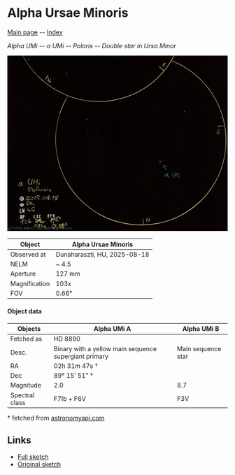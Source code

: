 # Alpha Ursae Minoris

[Main page](../index.md) -- [Index](../pages/obj_index.md)

_Alpha UMi_ -- _α UMi_ -- _Polaris_ -- _Double star in Ursa Minor_  

![Alpha Ursae Minoris](../img/alpha-umi-20250820.jpg)

Object | Alpha Ursae Minoris
-|-
Observed at | Dunaharaszti, HU, 2025-08-18
NELM | ~ 4.5
Aperture | 127 mm
Magnification | 103x
FOV | 0.66°


#### Object data

Objects | Alpha UMi A | Alpha UMi B
-|-|-
Fetched as | HD 8890 | 
Desc. | Binary with a yellow main sequence supergiant primary | Main sequence star
RA | 02h 31m 47s † | 
Dec | 89° 15' 51" † | 
Magnitude | 2.0 | 8.7
Spectral class | F7Ib + F6V | F3V

† fetched from [astronomyapi.com](http://astronomyapi.com)

## Links

- [Full sketch](../img/m34-alpha-umi-20250820.jpg)
- [Original sketch](../scan/20250819.jpg)
